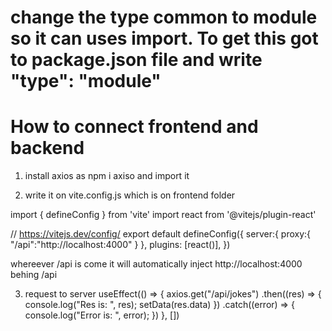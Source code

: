 # change the type common to module so it can uses import. To get this got to package.json file and write "type": "module"

# How to connect frontend and backend
1. install axios as npm i axiso and import it 

2. write it on vite.config.js which is on frontend folder

import { defineConfig } from 'vite'
import react from '@vitejs/plugin-react'

// https://vitejs.dev/config/
export default defineConfig({
  server:{
    proxy:{
      "/api":"http://localhost:4000"
    }
  },
  plugins: [react()],
})

whereever /api is come it will automatically inject http://localhost:4000 behing /api

3. request to server
useEffect(() => {
    axios.get("/api/jokes")
      .then((res) => {
        console.log("Res is: ", res);
        setData(res.data)
      })
      .catch((error) => {
        console.log("Error is: ", error);
      })
  }, [])

